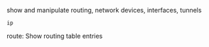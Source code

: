 show and manipulate routing, network devices, interfaces, tunnels

`ip`

route: Show routing table entries